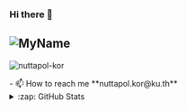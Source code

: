 ### Hi there 👋
![MyName](https://media.giphy.com/media/CVZetJjmCNtIaHI8Pq/giphy.gif)
---
<p align="left"> <img src="https://komarev.com/ghpvc/?username=nuttapol-kor&label=Profile%20views&color=0e75b6&style=flat" alt="nuttapol-kor" /> </p>
- 📫 How to reach me **nuttapol.kor@ku.th**


<details>
  <summary>:zap: GitHub Stats</summary>
  <p  align="center">
    <img align="center" src="https://github-readme-stats.vercel.app/api/top-langs/?username=nuttapol-kor&theme=material-palenight&hide_langs_below=1&layout=compact" />
    <img align="center" src="https://github-readme-stats.vercel.app/api?username=nuttapol-kor&show_icons=true&theme=material-palenight&line_height=21"/>
</details>

<!--
**nuttapol-kor/nuttapol-kor** is a ✨ _special_ ✨ repository because its `README.md` (this file) appears on your GitHub profile.

Here are some ideas to get you started:

- 🔭 I’m currently working on ...
- 🌱 I’m currently learning ...
- 👯 I’m looking to collaborate on ...
- 🤔 I’m looking for help with ...
- 💬 Ask me about ...
- 📫 How to reach me: ...
- 😄 Pronouns: ...
- ⚡ Fun fact: ...
-->
